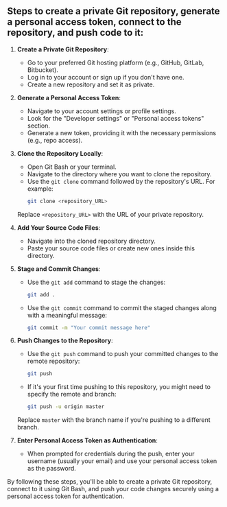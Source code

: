 
## Steps to create a private Git repository, generate a personal access token, connect to the repository, and push code to it:

1. **Create a Private Git Repository**:
   - Go to your preferred Git hosting platform (e.g., GitHub, GitLab, Bitbucket).
   - Log in to your account or sign up if you don't have one.
   - Create a new repository and set it as private.

2. **Generate a Personal Access Token**:
   - Navigate to your account settings or profile settings.
   - Look for the "Developer settings" or "Personal access tokens" section.
   - Generate a new token, providing it with the necessary permissions (e.g., repo access).

3. **Clone the Repository Locally**:
   - Open Git Bash or your terminal.
   - Navigate to the directory where you want to clone the repository.
   - Use the `git clone` command followed by the repository's URL. For example:
     ```bash
     git clone <repository_URL>
     ```
   Replace `<repository_URL>` with the URL of your private repository.

4. **Add Your Source Code Files**:
   - Navigate into the cloned repository directory.
   - Paste your source code files or create new ones inside this directory.

5. **Stage and Commit Changes**:
   - Use the `git add` command to stage the changes:
     ```bash
     git add .
     ```
   - Use the `git commit` command to commit the staged changes along with a meaningful message:
     ```bash
     git commit -m "Your commit message here"
     ```

6. **Push Changes to the Repository**:
   - Use the `git push` command to push your committed changes to the remote repository:
     ```bash
     git push
     ```
   - If it's your first time pushing to this repository, you might need to specify the remote and branch:
     ```bash
     git push -u origin master
     ```
   Replace `master` with the branch name if you're pushing to a different branch.

7. **Enter Personal Access Token as Authentication**:
   - When prompted for credentials during the push, enter your username (usually your email) and use your personal access token as the password.

By following these steps, you'll be able to create a private Git repository, connect to it using Git Bash, and push your code changes securely using a personal access token for authentication.
